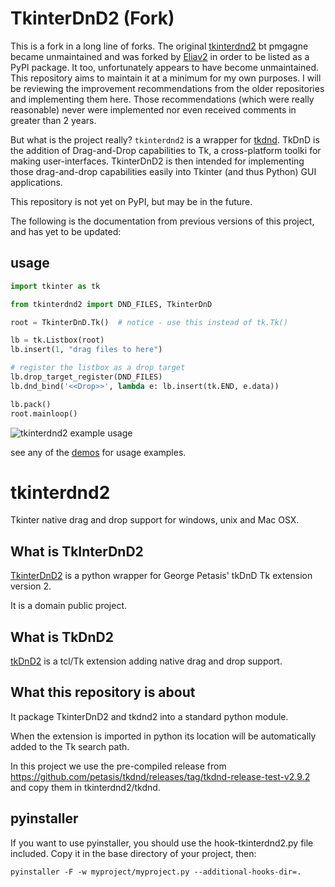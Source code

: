 # TkinterDnD2 (Fork)

This is a fork in a long line of forks.
The original [tkinterdnd2](https://github.com/pmgagne/tkinterdnd2) bt pmgagne became unmaintained and was forked by [Eliav2](https://github.com/Eliav2/tkinterdnd2) in order to be listed as a PyPI package. It too, unfortunately appears to have become unmaintained. This repository aims to maintain it at a minimum for my own purposes. I will be reviewing the improvement recommendations from the older repositories and implementing them here. Those recommendations (which were really reasonable) never were implemented nor even received comments in greater than 2 years. 

But what is the project really? `tkinterdnd2` is a wrapper for [tkdnd](https://github.com/petasis/tkdnd). TkDnD is the addition of Drag-and-Drop capabilities to Tk, a cross-platform toolki for making user-interfaces. TkinterDnD2 is then intended for implementing those drag-and-drop capabilities easily into Tkinter (and thus Python) GUI applications.

This repository is not yet on PyPI, but may be in the future.

The following is the documentation from previous versions of this project, and has yet to be updated:

## usage

```python
import tkinter as tk

from tkinterdnd2 import DND_FILES, TkinterDnD

root = TkinterDnD.Tk()  # notice - use this instead of tk.Tk()

lb = tk.Listbox(root)
lb.insert(1, "drag files to here")

# register the listbox as a drop target
lb.drop_target_register(DND_FILES)
lb.dnd_bind('<<Drop>>', lambda e: lb.insert(tk.END, e.data))

lb.pack()
root.mainloop()
```
![tkinterdnd2 example usage](https://i.stack.imgur.com/jnOWd.png)


see any of the [demos](./demos) for usage examples.

# tkinterdnd2

Tkinter native drag and drop support for windows, unix and Mac OSX.

## What is TkInterDnD2

[TkinterDnD2](http://tkinterdnd.sourceforge.net) is a python wrapper for George Petasis' tkDnD Tk extension version 2.

It is a domain public project.

## What is TkDnD2

[tkDnD2](https://github.com/petasis/tkdnd) is a tcl/Tk extension adding native drag and drop support.

## What this repository is about

It package TkinterDnD2 and tkdnd2 into a standard python module.

When the extension is imported in python its location will be automatically added to the Tk search path.

In this project we use the pre-compiled release
from https://github.com/petasis/tkdnd/releases/tag/tkdnd-release-test-v2.9.2 and copy them in tkinterdnd2/tkdnd.

## pyinstaller

If you want to use pyinstaller, you should use the hook-tkinterdnd2.py file included. Copy it in the base directory of
your project, then:

    pyinstaller -F -w myproject/myproject.py --additional-hooks-dir=.

